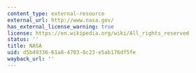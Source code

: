 ```yaml
---
content_type: external-resource
external_url: http://www.nasa.gov/
has_external_license_warning: true
license: https://en.wikipedia.org/wiki/All_rights_reserved
status: ''
title: NASA
uid: d5b49336-61a8-4703-8c23-e5ab176df5fe
wayback_url: ''
---
```

